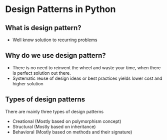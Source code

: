 # Design Patterns in Python


## What is design pattern?
- Well know solution to recurring problems

## Why do we use design pattern?
- There is no need to reinvent the wheel and waste your time, when there is
perfect solution out there.
- Systematic reuse of design ideas or best practices yields lower cost and
higher solution

## Types of design patterns
There are mainly three types of design patterns

- Creational (Mostly based on polymorphism concept)
- Structural (Mostly based on inheritance)
- Behavioral (Mostly based on methods and their signature)
